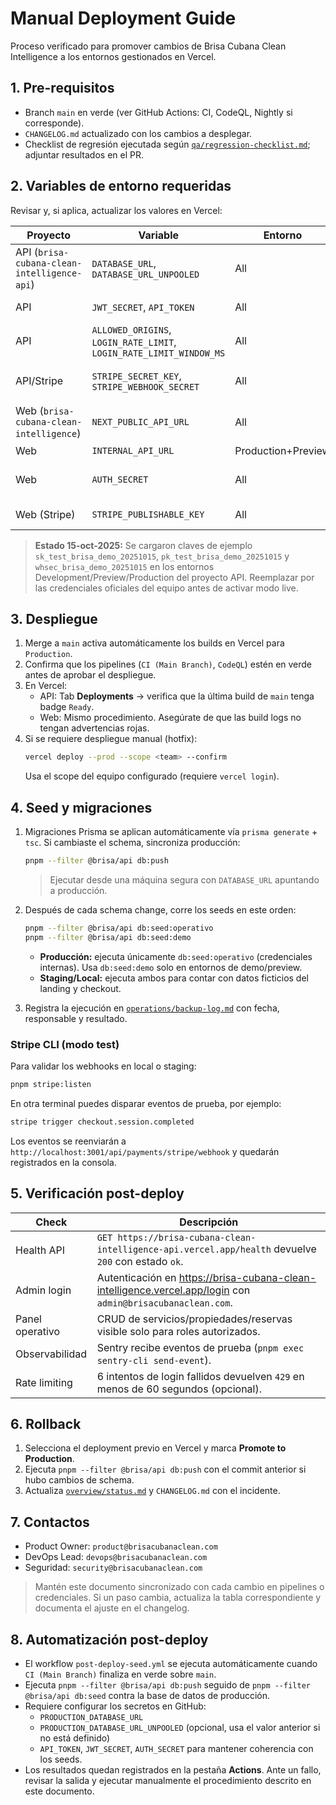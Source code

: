 # Manual Deployment Guide

Proceso verificado para promover cambios de Brisa Cubana Clean Intelligence a los entornos gestionados en Vercel.

## 1. Pre-requisitos

- Branch `main` en verde (ver GitHub Actions: CI, CodeQL, Nightly si corresponde).
- `CHANGELOG.md` actualizado con los cambios a desplegar.
- Checklist de regresión ejecutada según [`qa/regression-checklist.md`](../qa/regression-checklist.md); adjuntar resultados en el PR.

## 2. Variables de entorno requeridas

Revisar y, si aplica, actualizar los valores en Vercel:

| Proyecto                                    | Variable                                                            | Entorno            | Notas                                                           |
| ------------------------------------------- | ------------------------------------------------------------------- | ------------------ | --------------------------------------------------------------- |
| API (`brisa-cubana-clean-intelligence-api`) | `DATABASE_URL`, `DATABASE_URL_UNPOOLED`                             | All                | Puntero a Neon (producción)                                     |
| API                                         | `JWT_SECRET`, `API_TOKEN`                                           | All                | Deben coincidir con seeds y Playwright                          |
| API                                         | `ALLOWED_ORIGINS`, `LOGIN_RATE_LIMIT`, `LOGIN_RATE_LIMIT_WINDOW_MS` | All                | Valores documentados en [`operations/security.md`](security.md) |
| API/Stripe                                  | `STRIPE_SECRET_KEY`, `STRIPE_WEBHOOK_SECRET`                        | All                | Modo test en Preview/Dev, modo live en Production               |
| Web (`brisa-cubana-clean-intelligence`)     | `NEXT_PUBLIC_API_URL`                                               | All                | Debe apuntar al dominio de la API correspondiente               |
| Web                                         | `INTERNAL_API_URL`                                                  | Production+Preview | URL interna para proxy                                          |
| Web                                         | `AUTH_SECRET`                                                       | All                | Debe coincidir con la API para sesiones válidas                 |
| Web (Stripe)                                | `STRIPE_PUBLISHABLE_KEY`                                            | All                | Clave pública usada por Stripe.js                               |

> **Estado 15-oct-2025:** Se cargaron claves de ejemplo `sk_test_brisa_demo_20251015`, `pk_test_brisa_demo_20251015` y `whsec_brisa_demo_20251015` en los entornos Development/Preview/Production del proyecto API. Reemplazar por las credenciales oficiales del equipo antes de activar modo live.

## 3. Despliegue

1. Merge a `main` activa automáticamente los builds en Vercel para `Production`.
2. Confirma que los pipelines (`CI (Main Branch)`, `CodeQL`) estén en verde antes de aprobar el despliegue.
3. En Vercel:
   - API: Tab **Deployments** → verifica que la última build de `main` tenga badge `Ready`.
   - Web: Mismo procedimiento. Asegúrate de que las build logs no tengan advertencias rojas.
4. Si se requiere despliegue manual (hotfix):
   ```bash
   vercel deploy --prod --scope <team> --confirm
   ```
   Usa el scope del equipo configurado (requiere `vercel login`).

## 4. Seed y migraciones

1. Migraciones Prisma se aplican automáticamente vía `prisma generate` + `tsc`. Si cambiaste el schema, sincroniza producción:
   ```bash
   pnpm --filter @brisa/api db:push
   ```
   > Ejecutar desde una máquina segura con `DATABASE_URL` apuntando a producción.
2. Después de cada schema change, corre los seeds en este orden:

   ```bash
   pnpm --filter @brisa/api db:seed:operativo
   pnpm --filter @brisa/api db:seed:demo
   ```

   - **Producción:** ejecuta únicamente `db:seed:operativo` (credenciales internas). Usa `db:seed:demo` solo en entornos de demo/preview.
   - **Staging/Local:** ejecuta ambos para contar con datos ficticios del landing y checkout.

3. Registra la ejecución en [`operations/backup-log.md`](backup-log.md) con fecha, responsable y resultado.

### Stripe CLI (modo test)

Para validar los webhooks en local o staging:

```bash
pnpm stripe:listen
```

En otra terminal puedes disparar eventos de prueba, por ejemplo:

```bash
stripe trigger checkout.session.completed
```

Los eventos se reenviarán a `http://localhost:3001/api/payments/stripe/webhook` y quedarán registrados en la consola.

## 5. Verificación post-deploy

| Check           | Descripción                                                                                                 |
| --------------- | ----------------------------------------------------------------------------------------------------------- |
| Health API      | `GET https://brisa-cubana-clean-intelligence-api.vercel.app/health` devuelve `200` con estado `ok`.         |
| Admin login     | Autenticación en https://brisa-cubana-clean-intelligence.vercel.app/login con `admin@brisacubanaclean.com`. |
| Panel operativo | CRUD de servicios/propiedades/reservas visible solo para roles autorizados.                                 |
| Observabilidad  | Sentry recibe eventos de prueba (`pnpm exec sentry-cli send-event`).                                        |
| Rate limiting   | 6 intentos de login fallidos devuelven `429` en menos de 60 segundos (opcional).                            |

## 6. Rollback

1. Selecciona el deployment previo en Vercel y marca **Promote to Production**.
2. Ejecuta `pnpm --filter @brisa/api db:push` con el commit anterior si hubo cambios de schema.
3. Actualiza [`overview/status.md`](../overview/status.md) y `CHANGELOG.md` con el incidente.

## 7. Contactos

- Product Owner: `product@brisacubanaclean.com`
- DevOps Lead: `devops@brisacubanaclean.com`
- Seguridad: `security@brisacubanaclean.com`

> Mantén este documento sincronizado con cada cambio en pipelines o credenciales. Si un paso cambia, actualiza la tabla correspondiente y documenta el ajuste en el changelog.

## 8. Automatización post-deploy

- El workflow `post-deploy-seed.yml` se ejecuta automáticamente cuando `CI (Main Branch)` finaliza en verde sobre `main`.
- Ejecuta `pnpm --filter @brisa/api db:push` seguido de `pnpm --filter @brisa/api db:seed` contra la base de datos de producción.
- Requiere configurar los secretos en GitHub:
  - `PRODUCTION_DATABASE_URL`
  - `PRODUCTION_DATABASE_URL_UNPOOLED` (opcional, usa el valor anterior si no está definido)
  - `API_TOKEN`, `JWT_SECRET`, `AUTH_SECRET` para mantener coherencia con los seeds.
- Los resultados quedan registrados en la pestaña **Actions**. Ante un fallo, revisar la salida y ejecutar manualmente el procedimiento descrito en este documento.

